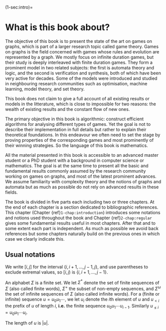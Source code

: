 (1-sec:intro)=
# What is this book about?

The objective of this book is to present the state of the art on games on graphs, which is part of a larger research topic called game theory.
Games on graphs is the field concerned with games whose rules and evolution are represented by a graph. We mostly focus on infinite duration games, but their study is deeply interleaved with finite duration games.
They form a prominent model in two related subjects: the first is automata theory and logic, and the second is verification and synthesis,
both of which have been very active for decades.
Some of the models were introduced and studied in neighbouring research communities such as optimisation, machine learning, model theory, and set theory.

This book does not claim to give a full account of all existing results or models in the litterature, which is close to impossible for two reasons: the wealth of existing results and the constant flow of new ones.

The primary objective in this book is algorithmic: construct efficient algorithms for analysing different types of games.
Yet the goal is not to describe their implementation in full details but rather to explain their theoretical foundations.
In this endeavour we often need to set the stage by proving properties of the corresponding games and most prominently of their winning strategies. 
So the language of this book is mathematics.

All the material presented in this book is accessible to an advanced master student or a PhD student with a background in computer science or mathematics. The goal is at the same time to present all the basic and fundamental results commonly assumed by the research community working on games on graphs, and most of the latest prominent advances.
We assume familiarity with complexity theory and the notions of graphs and automata but as much as possible do not rely on advanced results in these fields.

The book is divided in five parts each including two or three chapters. At the end of each chapter is a section dedicated to bibliographic references. This chapter (Chapter {ref}`1-chap:introduction`) introduces some notations and notions used throughout the book and Chapter {ref}`2-chap:regular` gives some fundamental results useful in most chapters. After that and to some extent each part is independent. As much as possible we avoid back references but some chapters naturally build on the previous ones in which case we clearly indicate this.

## Usual notations

We write $[i,j]$ for the interval $\left\{ i,i+1,\dots,j-1,j \right\}$, and use parentheses to exclude extremal values,
so $[i,j)$ is $\left\{ i,i+1,\dots,j-1 \right\}$.

An alphabet $\Sigma$ is a finite set. 
We let $\Sigma^*$ denote the set of finite sequences of $\Sigma$ (also called finite words),
$\Sigma^+$ the subset of non-empty sequences, and $\Sigma^\omega$ the set of infinite sequences of $\Sigma$ (also called infinite words).
For a (finite or infinite) sequence $u = u_0 u_1 \cdots$, we let $u_i$ denote the $i$th element of $u$
and $u_{< i}$ the prefix of $u$ of length $i$, **i.e.** the finite sequence $u_0 u_1 \cdots u_{i-1}$.
Similarly $u_{\le i} = u_0 u_1 \cdots u_i$.

The length of $u$ is $|u|$.
